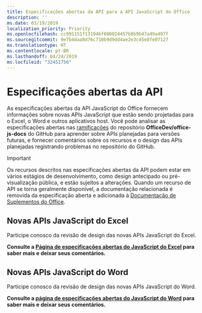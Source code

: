 ```yaml
---
title: Especificações abertas da API para a API JavaScript do Office
description: ''
ms.date: 03/19/2019
localization_priority: Priority
ms.openlocfilehash: cc991151f13194bf000024457b8b9b47a49a497f
ms.sourcegitcommit: 9e7b4daa8d76c710b9d9dd4ae2e3c45e8fe07127
ms.translationtype: HT
ms.contentlocale: pt-BR
ms.lasthandoff: 04/24/2019
ms.locfileid: "32451756"
---
```

# <a name="api-open-specifications"></a>Especificações abertas da API

As especificações abertas da API JavaScript do Office fornecem informações sobre novas APIs JavaScript que estão sendo projetadas para o Excel, o Word e outros aplicativos host. Você pode analisar as especificações abertas nas [ramificações](https://github.com/OfficeDev/office-js-docs/branches/all) do repositório **OfficeDev/office-js-docs** do GitHub para aprender sobre APIs planejadas para versões futuras, e fornecer comentários sobre os recursos e o design das APIs planejadas registrando problemas no repositório do GitHub.

> [!IMPORTANT]
> Os recursos descritos nas especificações abertas da API podem estar em vários estágios de desenvolvimento, como design antecipado ou pré-visualização pública, e estão sujeitos a alterações. Quando um recurso de API se torna geralmente disponível, a documentação relacionada é removida da especificação aberta e adicionada à [Documentação de Suplementos do Office](/office/dev/add-ins/). 

## <a name="new-excel-javascript-apis"></a>Novas APIs JavaScript do Excel

Participe conosco da revisão de design das novas APIs JavaScript do Excel. 

**Consulte a [Página de especificações abertas do JavaScript do Excel](https://github.com/OfficeDev/office-js-docs/tree/ExcelJs_OpenSpec) para saber mais e deixar seus comentários.**

## <a name="new-word-javascript-apis"></a>Novas APIs JavaScript do Word

Participe conosco da revisão de design das novas APIs JavaScript do Word. 

**Consulte a [página de especificações abertas do JavaScript do Word](https://github.com/OfficeDev/office-js-docs/tree/WordJs_OpenSpec) para saber mais e deixar seus comentários.**
